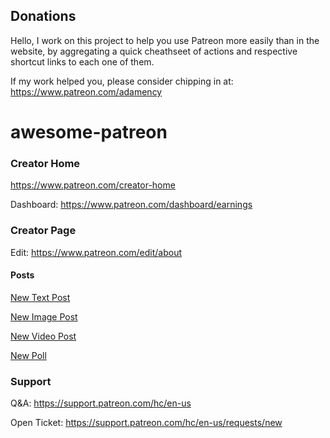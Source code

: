 ## Donations

Hello, I work on this project to help you use Patreon more easily than in the website, by aggregating a quick cheathseet of actions and respective shortcut links to each one of them.

If my work helped you, please consider chipping in at: https://www.patreon.com/adamency

# awesome-patreon


### Creator Home

https://www.patreon.com/creator-home

Dashboard: https://www.patreon.com/dashboard/earnings

### Creator Page

Edit: https://www.patreon.com/edit/about

#### Posts

[New Text Post](https://www.patreon.com/posts/46595011/edit)

[New Image Post](https://www.patreon.com/posts/46595038/edit)

[New Video Post](https://www.patreon.com/posts/46595049/edit)

[New Poll](https://www.patreon.com/posts/46595026/edit)


### Support

Q&A: https://support.patreon.com/hc/en-us

Open Ticket: https://support.patreon.com/hc/en-us/requests/new
